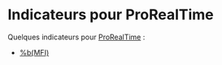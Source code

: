 # Indicateurs pour ProRealTime

Quelques indicateurs pour [ProRealTime](https://www.prorealtime.com) :

- [%b(MFI)](%b(MFI).md)
